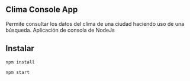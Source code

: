 ## Clima Console App

Permite consultar los datos del clima de una ciudad haciendo uso de una búsqueda. Aplicación de consola de NodeJs

## Instalar

```
npm install

npm start
```
